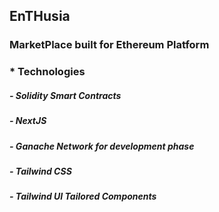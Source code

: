 ## EnTHusia

### MarketPlace built for Ethereum Platform

### \* Technologies

##### - Solidity Smart Contracts

##### - NextJS

##### - Ganache Network for development phase

##### - Tailwind CSS

##### - Tailwind UI Tailored Components
